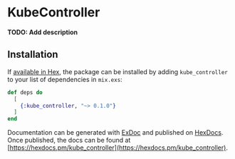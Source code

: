 # KubeController

**TODO: Add description**

## Installation

If [available in Hex](https://hex.pm/docs/publish), the package can be installed
by adding `kube_controller` to your list of dependencies in `mix.exs`:

```elixir
def deps do
  [
    {:kube_controller, "~> 0.1.0"}
  ]
end
```

Documentation can be generated with [ExDoc](https://github.com/elixir-lang/ex_doc)
and published on [HexDocs](https://hexdocs.pm). Once published, the docs can
be found at [https://hexdocs.pm/kube_controller](https://hexdocs.pm/kube_controller).
